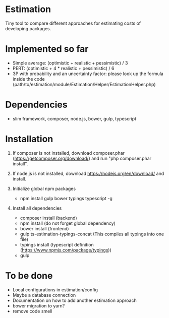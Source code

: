 # Estimation

Tiny tool to compare different approaches for estimating costs of developing packages.

# Implemented so far
 
* Simple average: (optimistic + realistic + pessimistic) / 3
* PERT: (optimistic + 4 * realistic + pessimistic) / 6
* 3P with probability and an uncertainty factor: please look up the formula inside the code (path/to/estimation/module/Estimation/Helper/EstimationHelper.php)

# Dependencies

* slim framework, composer, node.js, bower, gulp, typescript
    
# Installation

1. If composer is not installed, download composer.phar (https://getcomposer.org/download/) and run "php composer.phar install".

2. If node.js is not installed, download https://nodejs.org/en/download/ and install.

3. Initialize global npm packages
    * npm install gulp bower typings typescript -g

4. Install all dependencies
    * composer install (backend)
    * npm install (do not forget global dependency)
    * bower install (frontend)
    * gulp ts-estimation-typings-concat (This compiles all typings into one file)
    * typings install (typescript definition (https://www.npmjs.com/package/typings))
    * gulp

# To be done

* Local configurations in estimation/config 
* Maybe a database connection
* Documentation on how to add another estimation approach 
* bower migration to yarn?
* remove code smell